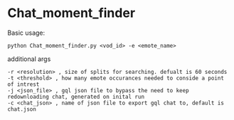 # Chat_moment_finder

Basic usage:

```
python Chat_moment_finder.py <vod_id> -e <emote_name>
```

additional args

```
-r <resolution> , size of splits for searching. defualt is 60 seconds
-t <threshold> , how many emote occurances needed to conside a point of intrest
-j <json_file> , gql json file to bypass the need to keep redownloading chat, generated on inital run
-c <chat_json> , name of json file to export gql chat to, default is chat.json
```
